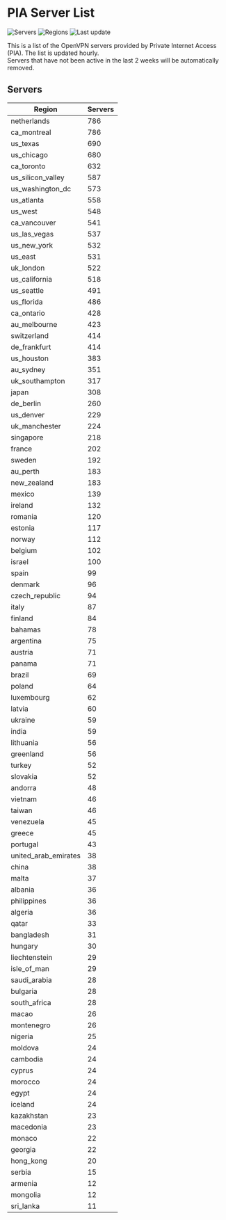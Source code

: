 # PIA Server List

![Servers](https://img.shields.io/badge/servers-18,004-blue)
![Regions](https://img.shields.io/badge/regions-97-blue)
![Last update](https://img.shields.io/badge/last_updated-Thu_Jul_04_18:16:07_UTC_2024-blue)

This is a list of the OpenVPN servers provided by Private Internet Access (PIA). The list is updated hourly. </br>
Servers that have not been active in the last 2 weeks will be automatically removed.

## Servers
| Region               | Servers |
|----------------------|---------|
| netherlands | 786 |
| ca_montreal | 786 |
| us_texas | 690 |
| us_chicago | 680 |
| ca_toronto | 632 |
| us_silicon_valley | 587 |
| us_washington_dc | 573 |
| us_atlanta | 558 |
| us_west | 548 |
| ca_vancouver | 541 |
| us_las_vegas | 537 |
| us_new_york | 532 |
| us_east | 531 |
| uk_london | 522 |
| us_california | 518 |
| us_seattle | 491 |
| us_florida | 486 |
| ca_ontario | 428 |
| au_melbourne | 423 |
| switzerland | 414 |
| de_frankfurt | 414 |
| us_houston | 383 |
| au_sydney | 351 |
| uk_southampton | 317 |
| japan | 308 |
| de_berlin | 260 |
| us_denver | 229 |
| uk_manchester | 224 |
| singapore | 218 |
| france | 202 |
| sweden | 192 |
| au_perth | 183 |
| new_zealand | 183 |
| mexico | 139 |
| ireland | 132 |
| romania | 120 |
| estonia | 117 |
| norway | 112 |
| belgium | 102 |
| israel | 100 |
| spain | 99 |
| denmark | 96 |
| czech_republic | 94 |
| italy | 87 |
| finland | 84 |
| bahamas | 78 |
| argentina | 75 |
| austria | 71 |
| panama | 71 |
| brazil | 69 |
| poland | 64 |
| luxembourg | 62 |
| latvia | 60 |
| ukraine | 59 |
| india | 59 |
| lithuania | 56 |
| greenland | 56 |
| turkey | 52 |
| slovakia | 52 |
| andorra | 48 |
| vietnam | 46 |
| taiwan | 46 |
| venezuela | 45 |
| greece | 45 |
| portugal | 43 |
| united_arab_emirates | 38 |
| china | 38 |
| malta | 37 |
| albania | 36 |
| philippines | 36 |
| algeria | 36 |
| qatar | 33 |
| bangladesh | 31 |
| hungary | 30 |
| liechtenstein | 29 |
| isle_of_man | 29 |
| saudi_arabia | 28 |
| bulgaria | 28 |
| south_africa | 28 |
| macao | 26 |
| montenegro | 26 |
| nigeria | 25 |
| moldova | 24 |
| cambodia | 24 |
| cyprus | 24 |
| morocco | 24 |
| egypt | 24 |
| iceland | 24 |
| kazakhstan | 23 |
| macedonia | 23 |
| monaco | 22 |
| georgia | 22 |
| hong_kong | 20 |
| serbia | 15 |
| armenia | 12 |
| mongolia | 12 |
| sri_lanka | 11 |